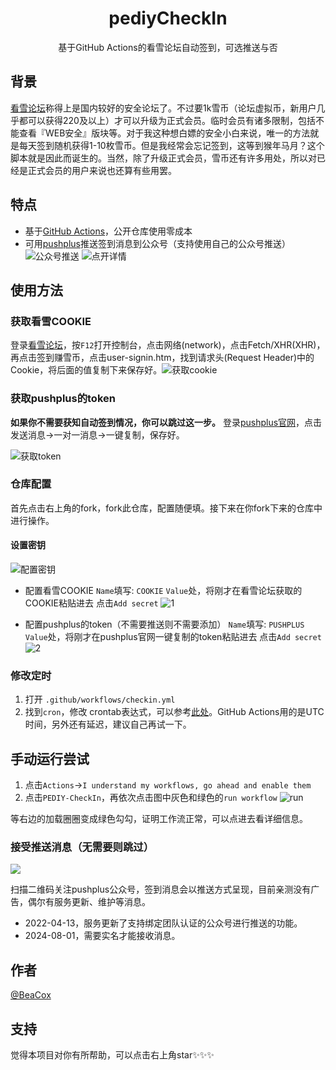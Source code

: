 <p align="center">
    <h1 align="center">pediyCheckIn</h1>
</p>
  <p align="center">基于GitHub Actions的看雪论坛自动签到，可选推送与否</p>

## 背景
[看雪论坛](https://bbs.pediy.com/)称得上是国内较好的安全论坛了。不过要1k雪币（论坛虚拟币，新用户几乎都可以获得220及以上）才可以升级为正式会员。临时会员有诸多限制，包括不能查看『WEB安全』版块等。对于我这种想白嫖的安全小白来说，唯一的方法就是每天签到随机获得1-10枚雪币。但是我经常会忘记签到，这等到猴年马月？这个脚本就是因此而诞生的。当然，除了升级正式会员，雪币还有许多用处，所以对已经是正式会员的用户来说也还算有些用罢。        

## 特点

+ 基于[GitHub Actions](https://github.com/features/actions)，公开仓库使用零成本
+ 可用[pushplus](https://www.pushplus.plus/)推送签到消息到公众号（支持使用自己的公众号推送）
  ![公众号推送](./imgs/pushplus_show1.jpg)
  ![点开详情](./imgs/pushplus_show2.jpg)

## 使用方法
### 获取看雪COOKIE
登录[看雪论坛](https://bbs.pediy.com/)，按`F12`打开控制台，点击网络(network)，点击Fetch/XHR(XHR)，再点击签到赚雪币，点击user-signin.htm，找到请求头(Request Header)中的Cookie，将后面的值复制下来保存好。![获取cookie](./imgs/pediy_cookie.jpg)

### 获取pushplus的token

**如果你不需要获知自动签到情况，你可以跳过这一步。**
登录[pushplus官网](https://www.pushplus.plus/login.html)，点击发送消息→一对一消息→一键复制，保存好。

![获取token](./imgs/get_pushplus_token.png)

### 仓库配置

首先点击右上角的fork，fork此仓库，配置随便填。接下来在你fork下来的仓库中进行操作。

#### 设置密钥

![配置密钥](./imgs/secrets.png)

+ 配置看雪COOKIE
  `Name`填写: `COOKIE`
  `Value`处，将刚才在看雪论坛获取的COOKIE粘贴进去
  点击`Add secret`
  ![1](./imgs/secret1.png)

+ 配置pushplus的token（不需要推送则不需要添加）
  `Name`填写: `PUSHPLUS`
  `Value`处，将刚才在pushplus官网一键复制的token粘贴进去
  点击`Add secret`
  ![2](./imgs/secret2.png)

### 修改定时

1. 打开 `.github/workflows/checkin.yml`
2. 找到`cron`，修改 crontab表达式，可以参考[此处](https://crontab.guru/)。GitHub Actions用的是UTC时间，另外还有延迟，建议自己再试一下。

## 手动运行尝试

1. 点击`Actions`→`I understand my workflows, go ahead and enable them`
2. 点击`PEDIY-CheckIn`，再依次点击图中灰色和绿色的`run workflow`
   ![run](./imgs/actions.png)

等右边的加载圈圈变成绿色勾勾，证明工作流正常，可以点进去看详细信息。

### 接受推送消息（无需要则跳过）

![](./imgs/pushplus_mp.jpg)

扫描二维码关注pushplus公众号，签到消息会以推送方式呈现，目前亲测没有广告，偶尔有服务更新、维护等消息。
+ 2022-04-13，服务更新了支持绑定团队认证的公众号进行推送的功能。
+ 2024-08-01，需要实名才能接收消息。

## 作者
[@BeaCox](https://github.com/BeaCox)

## 支持
觉得本项目对你有所帮助，可以点击右上角star✨✨✨

